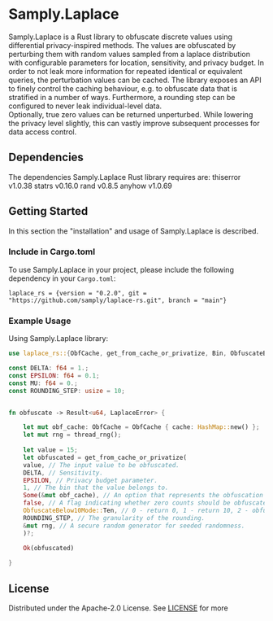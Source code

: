 # Samply.Laplace

Samply.Laplace is a Rust library to obfuscate discrete values using differential privacy-inspired methods.
The values are obfuscated by perturbing them with random values sampled from a laplace distribution with configurable parameters for location, sensitivity, and privacy budget. In order to not leak more information for repeated identical or equivalent queries, the perturbation values can be cached. The library exposes an API to finely control the caching behaviour, e.g. to obfuscate data that is stratified in a number of ways. Furthermore, a rounding step can be configured to never leak individual-level data.  
Optionally, true zero values can be returned unperturbed. While lowering the privacy level slightly, this can vastly improve subsequent processes for data access control.

## Dependencies

The dependencies Samply.Laplace Rust library requires are:
thiserror v1.0.38
statrs v0.16.0
rand v0.8.5
anyhow v1.0.69

## Getting Started

In this section the "installation" and usage of Samply.Laplace is described.

### Include in Cargo.toml

To use Samply.Laplace in your project, please include the following dependency in your `Cargo.toml`:

```
laplace_rs = {version = "0.2.0", git = "https://github.com/samply/laplace-rs.git", branch = "main"}
```

### Example Usage

Using Samply.Laplace library:

```rust
use laplace_rs::{ObfCache, get_from_cache_or_privatize, Bin, ObfuscateBelow10Mode};

const DELTA: f64 = 1.;
const EPSILON: f64 = 0.1;
const MU: f64 = 0.;
const ROUNDING_STEP: usize = 10;


fn obfuscate -> Result<u64, LaplaceError> {

	let mut obf_cache: ObfCache = ObfCache { cache: HashMap::new() };
    let mut rng = thread_rng();
	
	let value = 15;
	let obfuscated = get_from_cache_or_privatize(
	value, // The input value to be obfuscated.
	DELTA, // Sensitivity.
	EPSILON, // Privacy budget parameter.
	1, // The bin that the value belongs to.
	Some(&mut obf_cache), // An option that represents the obfuscation cache.
	false, // A flag indicating whether zero counts should be obfuscated.
	ObfuscateBelow10Mode::Ten, // 0 - return 0, 1 - return 10, 2 - obfuscate using Laplace distribution and rounding
	ROUNDING_STEP, // The granularity of the rounding.
	&mut rng, // A secure random generator for seeded randomness.
	)?;
	
	Ok(obfuscated)

}

```



## License

Distributed under the Apache-2.0 License. See [LICENSE](LICENSE) for more 


